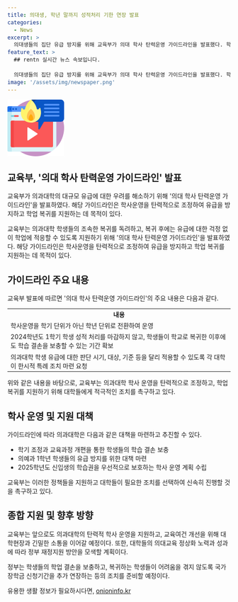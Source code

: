 ```yaml
---
title: 의대생, 학년 말까지 성적처리 기한 연장 발표
categories:
  - News
excerpt: >
  의대생들의 집단 유급 방지를 위해 교육부가 의대 학사 탄력운영 가이드라인을 발표했다. 학사일정을 탄력적으로 조정하고, 학업에 대한 걱정 없이 지원하기 위한 것으로, 의과대학 교육과정을 학기 단위가 아닌 학년 단위로 전환하는 등의 조치가 포함됐다. 또한 2024학년도 1학기 학생 성적 처리를 보충하고, 2025학년도 신입생 학습권을 보호하기 위한 대책도 마련됐다. 교육부는 각 대학이 가이드라인을 준수하고, 탄력적 학사 운영을 신속히 이행하도록 촉구했다.
feature_text: >
  ## rentn 실시간 뉴스 속보입니다.

  의대생들의 집단 유급 방지를 위해 교육부가 의대 학사 탄력운영 가이드라인을 발표했다. 학사일정을 탄력적으로 조정하고, 학업에 대한 걱정 없이 지원하기 위한 것으로, 의과대학 교육과정을 학기 단위가 아닌 학년 단위로 전환하는 등의 조치가 포함됐다. 또한 2024학년도 1학기 학생 성적 처리를 보충하고, 2025학년도 신입생 학습권을 보호하기 위한 대책도 마련됐다. 교육부는 각 대학이 가이드라인을 준수하고, 탄력적 학사 운영을 신속히 이행하도록 촉구했다.
image: '/assets/img/newspaper.png'
---
```


<p><img src="/assets/img/news.png" alt="rentncar 속보" /></p>

<h2 data-ke-size="size26">교육부, '의대 학사 탄력운영 가이드라인' 발표</h2>

<p>교육부가 의과대학의 대규모 유급에 대한 우려를 해소하기 위해 '의대 학사 탄력운영 가이드라인'을 발표하였다. 해당 가이드라인은 학사운영을 탄력적으로 조정하여 유급을 방지하고 학업 복귀를 지원하는 데 목적이 있다.</p>

<p data-ke-size="size16">교육부는 의과대학 학생들의 조속한 복귀를 독려하고, 복귀 후에는 유급에 대한 걱정 없이 학업에 적응할 수 있도록 지원하기 위해 '의대 학사 탄력운영 가이드라인'을 발표하였다. 해당 가이드라인은 학사운영을 탄력적으로 조정하여 유급을 방지하고 학업 복귀를 지원하는 데 목적이 있다.</p>

<h2 data-ke-size="size26">가이드라인 주요 내용</h2>

<p>교육부 발표에 따르면 '의대 학사 탄력운영 가이드라인'의 주요 내용은 다음과 같다.</p>

<table>
    <tr>
        <td style="text-align: center; height: 17px;"><b>내용</b></td>
    </tr>
    <tr>
        <td style="text-align: left; height: 17px;">학사운영을 학기 단위가 아닌 학년 단위로 전환하여 운영</td>
    </tr>
    <tr>
        <td style="text-align: left; height: 17px;">2024학년도 1학기 학생 성적 처리를 마감하지 않고, 학생들이 학교로 복귀한 이후에도 학습 결손을 보충할 수 있는 기간 확보</td>
    </tr>
    <tr>
        <td style="text-align: left; height: 17px;">의과대학 학생 유급에 대한 판단 시기, 대상, 기준 등을 달리 적용할 수 있도록 각 대학이 한시적 특례 조치 마련 요청</td>
    </tr>
</table>

<p data-ke-size="size16">위와 같은 내용을 바탕으로, 교육부는 의과대학 학사 운영을 탄력적으로 조정하고, 학업 복귀를 지원하기 위해 대학들에게 적극적인 조치를 촉구하고 있다.</p>

<h2 data-ke-size="size26">학사 운영 및 지원 대책</h2>

<p>가이드라인에 따라 의과대학은 다음과 같은 대책을 마련하고 추진할 수 있다.</p>

<ul>
    <li>학기 조정과 교육과정 개편을 통한 학생들의 학습 결손 보충</li>
    <li>의예과 1학년 학생들의 유급 방지를 위한 대책 마련</li>
    <li>2025학년도 신입생의 학습권을 우선적으로 보호하는 학사 운영 계획 수립</li>
</ul>

<p data-ke-size="size16">교육부는 이러한 정책들을 지원하고 대학들이 필요한 조치를 선택하여 신속히 진행할 것을 촉구하고 있다.</p>

<h2 data-ke-size="size26">종합 지원 및 향후 방향</h2>

<p>교육부는 앞으로도 의과대학의 탄력적 학사 운영을 지원하고, 교육여건 개선을 위해 대학현장과 긴밀한 소통을 이어갈 예정이다. 또한, 대학들의 의대교육 정상화 노력과 성과에 따라 정부 재정지원 방안을 모색할 계획이다.</p>

<p data-ke-size="size16">정부는 학생들의 학업 결손을 보충하고, 복귀하는 학생들이 어려움을 겪지 않도록 국가장학금 신청기간을 추가 연장하는 등의 조치를 준비할 예정이다.</p>
유용한 생활 정보가 필요하시다면, <a href="https://onioninfo.kr" rel="dofollow">onioninfo.kr</a>


